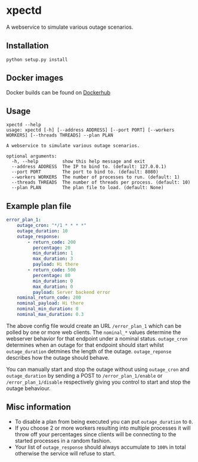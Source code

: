 # xpectd

A webservice to simulate various outage scenarios.

## Installation

```
python setup.py install
```

## Docker images

Docker builds can be found on [Dockerhub](https://hub.docker.com/r/smetj/xpectd)

## Usage

```
xpectd --help
usage: xpectd [-h] [--address ADDRESS] [--port PORT] [--workers WORKERS] [--threads THREADS] --plan PLAN

A webservice to simulate various outage scenarios.

optional arguments:
  -h, --help         show this help message and exit
  --address ADDRESS  The IP to bind to. (default: 127.0.0.1)
  --port PORT        The port to bind to. (default: 8080)
  --workers WORKERS  The number of processes to run. (default: 1)
  --threads THREADS  The number of threads per process. (default: 10)
  --plan PLAN        The plan file to load. (default: None)
```

## Example plan file

```yaml
error_plan_1:
    outage_cron: "*/1 * * * *"
    outage_duration: 10
    outage_response:
        - return_code: 200
          percentage: 20
          min_duration: 1
          max_duration: 3
          payload: Hi there
        - return_code: 500
          percentage: 80
          min_duration: 0
          max_duration: 0
          payload: Server backend error
    nominal_return_code: 200
    nominal_payload: Hi there
    nominal_min_duration: 0
    nominal_max_duration: 0.3
```

The above config file would create an URL `/error_plan_1` which can be polled
by one or more web clients.  The `nominal_*` values determine the webserver
behavior for that endpoint under a nominal status.  `outage_cron` determines
when an outage for that endpoint should start whilst `outage_duration`
detmines the length of the outage.  `outage_reponse` describes how the outage
should behave.

You can manually start and stop the outage without using `outage_cron` and
`outage_duration` by sending a POST to `/error_plan_1/enable` or
`/error_plan_1/disable` respectively giving you control to start and stop the
outage behaviour.

## Misc information

- To disable a plan from being executed you can put `outage_duration` to `0`.
- If you choose 2 or more workers resulting into multiple processes it will
  throw off your percentages since clients will be connecting to the started
  processes in a random fashion.
- Your list of `outage_response` should always accumulate to `100%` in total
  otherwise the service will refuse to start.
